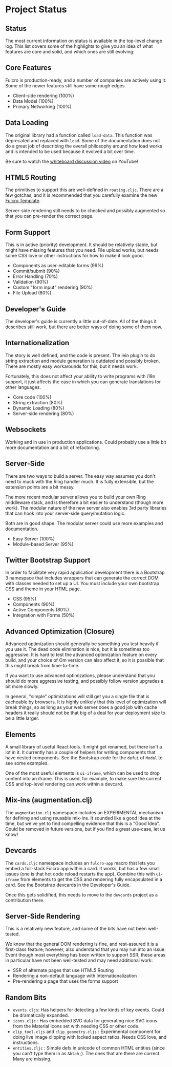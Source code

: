 # Project Status

## Status

The most current information on status is available in the top-level
change log. This list covers some of the highlights to give you an
idea of what features are core and solid, and which ones are still evolving:

## Core Features

Fulcro is production-ready, and a number of companies are actively using it. Some of
the newer features still have some rough edges.

- Client-side rendering (100%)
- Data Model (100%)
- Primary Networking (100%)

## Data Loading

The original library had a function called `load-data`. This function
was deprecated and replaced with `load`. Some of the documentation does
not do a great job of describing the overall philosophy around how
load works and is intended to be used because it evolved a bit over time.

Be sure to watch the [whiteboard discussion video](https://youtu.be/mT4jJHf929Q?list=PLVi9lDx-4C_T_gsmBQ_2gztvk6h_Usw6R) on YouTube!

## HTML5 Routing

The primitives to support this are well-defined in `routing.cljc`. There are a few gotchas, and
it is recommended that you carefully examine the new [Fulcro Template](https://github.com/fulcrologic/fulcro-template).

Server-side rendering still needs to be checked and possibly augmented so that
you can pre-render the correct page.

## Form Support

This is in active (priority) development. It should be relatively stable, but might
have missing features that you need. File upload works, but
needs some CSS love or other instructions for how to make it look good.

- Components as user-editable forms (99%)
- Commit/submit (90%)
- Error Handling (70%)
- Validation (90%)
- Custom "form input" rendering (90%)
- File Upload (80%)

## Developer's Guide

The developer's guide is currently a little out-of-date. All of the
things it describes still work, but there are better ways of doing
some of them now.

## Internationalization

The story is well defined, and the code is present. The lein plugin
to do string extraction and module generation is outdated and possibly
broken. There are mostly easy workarounds for this, but it needs work.

Fortunately, this does not affect your ability to write programs with
i18n support, it just affects the ease in which you can generate
translations for other languages.

- Core code (100%)
- String extraction (80%)
- Dynamic Loading (80%)
- Server-side rendering (80%)

## Websockets

Working and in use in production applications. Could probably use a
little bit more documentation and a bit of refactoring.

## Server-Side

There are two ways to build a server. The easy way assumes you don't need
to muck with the Ring handler much. It is fully extensible, but the
extension points are a bit messy.

The more recent modular server allows you to build your own Ring
middleware stack, and is therefore a bit easier to understand (though
more work). The modular nature of the new server also enables 3rd party
libraries that can hook into your server-side query/mutation logic.

Both are in good shape. The modular server could use more examples and
documentation.

- Easy Server (100%)
- Module-based Server (95%)

## Twitter Bootstrap Support

In order to facilitate very rapid application development there is a
Bootstrap 3 namespace that includes wrappers that can generate the
correct DOM with classes needed to set up a UI. You must include your own
bootstrap CSS and theme in your HTML page.

- CSS (95%)
- Components (90%)
- Active Components (80%)
- Integration with Forms (50%)

## Advanced Optimization (Closure)

Advanced optimization should generally be something you test heavily
if you use it. The dead code elimination is nice, but it is sometimes
too aggressive. It is hard to test the advanced optimization feature
on every build, and your choice of Om version can also affect it,
so it is possible that this might break from time-to-time.

If you want to use advanced optimizations, please understand that you
should do more aggressive testing, and possibly follow version upgrades
a bit more slowly.

In general, "simple" optimizations will still get you a single file that is cacheable
by browsers. It is highly unlikely that this level of optimization will break things,
so as long as your web server does a good job with cache headers it really
should not be that big of a deal for your deployment size to be a little larger.


## Elements

A small library of useful React tools. It might get renamed, but
there isn't a lot in it. It currently has a couple of helpers for
writing components that have nested components. See the Bootstrap
code for the `defui` of `Modal` to see some examples.

One of the most useful elements is `ui-iframe`, which can be used
to drop content into an iframe. This is used, for example, to make
sure the correct CSS and top-level rendering can work within a devcard.

## Mix-ins (augmentation.clj)

The `augmentation.clj` namespace includes an EXPERIMENTAL mechanism for defining and
using reusable mix-ins. It sounded like a good idea at the time, but we've yet
to find compelling evidence that this is a "Good Idea". Could be removed
in future versions, but if you find a great use-case, let us know!

## Devcards

The `cards.cljc` namespace includes an `fulcro-app` macro that lets you
embed a full-stack Fulcro app within a card. It works, but has a few
small issues (one is that hot code reload restarts the app). Combine this
with `ui-iframe` from elements to get the CSS and rendering fully encapsulated
in a card. See the Bootstrap devcards in the Developer's Guide.

Once this gets solidified, this needs to move to the `devcards` project as
a contribution there.

## Server-Side Rendering

This is a relatively new feature, and some of the bits have not been well-tested.

We know that the general DOM rendering is fine, and rest-assured it is a first-class
feature; however,
also understand that you may run into an issue. Event though most everything has been
written to support SSR, these areas in particular have not been well-tested and
may need additional work:

- SSR of alternate pages that use HTML5 Routing
- Rendering a non-default language with Internationalization
- Pre-rendering a page that uses the forms support

## Random Bits

- `events.cljs`: Has helpers for detecting a few kinds of key events. Could be dramatically expanded.
- `icons.cljc` : Has embedded SVG data for generating nice SVG icons from the Material Icons set with needing CSS or other code.
- `clip_tool.cljs` and `clip_geometry.cljs` : Experimental component for doing live image clipping with locked aspect ratios. Needs CSS love, and instructions.
- `entities.cljc` : Simple defs in unicode of common HTML entities (since you can't type them in as `&blah;`). The ones that are there are correct. Many are missing.

